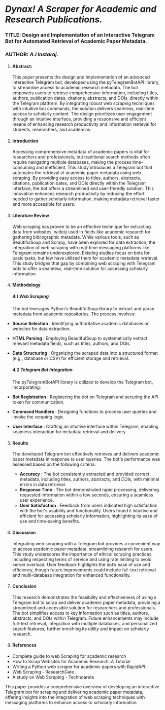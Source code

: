 # ***Dynax! A Scraper for Academic and Research Publications.***

### **TITLE: Design and Implementation of an Interactive Telegram Bot for Automated Retrieval of Academic Paper Metadata.**

### AUTHOR: *A.I Instaraj.*

1. ####  **Abstract:**

   This paper presents the design and implementation of an advanced interactive Telegram bot, developed using the pyTelegramBotAPI library, to streamline access to  academic research metadata. The bot empowers users to retrieve comprehensive information, including titles, authors, publication dates, citations, abstracts, and DOIs, directly within the Telegram platform. By integrating robust web scraping techniques with intuitive bot commands, the solution delivers seamless, real-time access to scholarly content. The design prioritizes user engagement through an intuitive  interface, providing a responsive and efficient means of enhancing research productivity and information retrieval for students, researchers, and academias.
2. #### **Introduction**

   Accessing comprehensive metadata of academic papers is vital for researchers and professionals, but traditional search methods often require navigating multiple databases, making the process time-consuming and inefficient. This study introduces a Telegram bot that automates the retrieval of academic paper metadata using web scraping. By providing easy access to titles, authors, abstracts, citations,  publication dates, and DOIs directly within the Telegram interface, the bot offers a streamlined and user-friendly solution. This innovation enhances research productivity by reducing the effort needed to gather scholarly information, making metadata retrieval faster and more accessible for users.
3. #### **Literature Review**

   Web scraping has proven to be an effective technique for extracting data from websites, widely used in fields like academic research for gathering bibliographic metadata. While various tools, such as BeautifulSoup and Scrapy, have been explored for data extraction, the integration of web scraping with real-time messaging platforms like Telegram remains underexplored. Existing studies focus on bots for basic tasks, but few have utilized them for academic metadata retrieval. This study bridges that gap by combining web scraping with Telegram bots to offer a seamless, real-time solution for accessing scholarly information.
4. #### **Methodology**

   ##### **4.1 *Web Scraping***

   The bot leverages Python's BeautifulSoup library to extract and parse metadata from academic repositories. The process involves:

* **Source Selection** : Identifying authoritative academic databases or websites for data extraction.
* **HTML Parsing** : Employing BeautifulSoup to systematically extract relevant metadata fields, such as titles, authors, and DOIs.
* **Data Structuring** : Organizing the scraped data into a structured format (e.g., database or CSV) for efficient storage and retrieval.

  ##### **4.2 *Telegram Bot Integration***

  The pyTelegramBotAPI library is utilized to develop the Telegram bot, incorporating:
* **Bot Registration** : Registering the bot on Telegram and securing the API token for communication.
* **Command Handlers** : Designing functions to process user queries and invoke the scraping logic.
* **User Interface** : Crafting an intuitive interface within Telegram, enabling seamless interaction for metadata retrieval and delivery.

5. #### **Results**

   The developed Telegram bot effectively retrieves and delivers academic paper metadata in response to user queries. The bot's performance was assessed based on the following criteria:


   * **Accuracy** : The bot consistently extracted and provided correct metadata, including titles, authors, abstracts, and DOIs, with minimal errors in data retrieval.
   * **Response Time** : The bot demonstrated rapid processing, delivering requested information within a few seconds, ensuring a seamless user experience.
   * **User Satisfaction** : Feedback from users indicated high satisfaction with the bot's usability and functionality. Users found it intuitive and efficient for accessing scholarly information, highlighting its ease of use and time-saving benefits.
6. #### **Discussion**

   Integrating web scraping with a Telegram bot provides a convenient way to access academic paper metadata, streamlining research for users. This study underscores the importance of ethical scraping practices, including respecting terms of service and using rate limiting to avoid server overload. User feedback highlights the bot’s ease of use and efficiency, though future improvements could include full-text retrieval and multi-database integration for enhanced functionality.
7. #### **Conclusion**

   This research demonstrates the feasibility and effectiveness of using a Telegram bot to scrap and deliver academic paper metadata, providing a streamlined and accessible solution for researchers and professionals. The bot simplifies access to key information such as titles, authors, abstracts, and DOIs within Telegram. Future enhancements may include full-text retrieval, integration with multiple databases, and personalized search features, further enriching its utility and impact on scholarly research.
8. ####  **References**

* Complete guide to web Scraping for academic research
* How to Scrap Websites for Academic Research: A Tutorial
* Writing a Python web scraper for academic papers with RapidAPI.
* Web Scraping - ResearchGate .
* A study on Web Scraping - Technoarete

This paper provides a comprehensive overview of developing an interactive Telegram bot for scraping and delivering academic paper metadata, offering insights into the integration of web scraping techniques with messaging platforms to enhance access to scholarly information.
